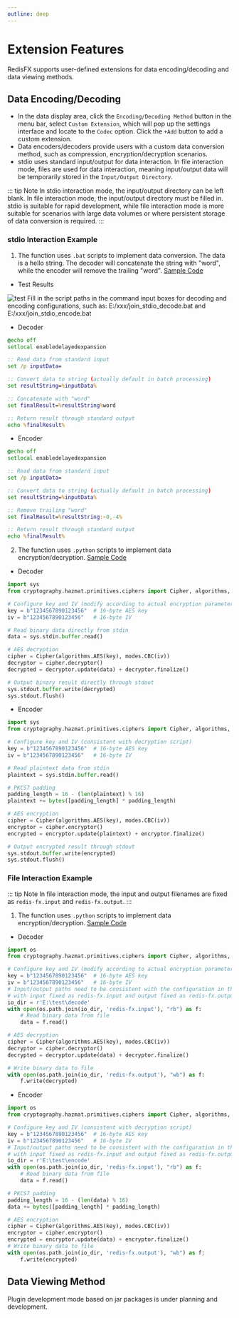 ```yaml
---
outline: deep
---
```


<script setup>
import ImageWithTheme from '.vitepress/components/ImageWithTheme.vue'
</script>

# Extension Features

RedisFX supports user-defined extensions for data encoding/decoding and data viewing methods.

## Data Encoding/Decoding

- In the data display area, click the `Encoding/Decoding Method` button in the menu bar, select `Custom Extension`, which will pop up the settings interface and locate to the `Codec` option. Click the `+Add` button to add a custom extension.
- Data encoders/decoders provide users with a custom data conversion method, such as compression, encryption/decryption scenarios.
- stdio uses standard input/output for data interaction. In file interaction mode, files are used for data interaction, meaning input/output data will be temporarily stored in the `Input/Output Directory`.

<ImageWithTheme 
  light-src="/png/extensions/encode.png"
  dark-src="/png/extensions/encode_dark.png"
  alt="encode"
  margin="10px 120px 10px 120px"
/>

::: tip Note
In stdio interaction mode, the input/output directory can be left blank. In file interaction mode, the input/output directory must be filled in.
stdio is suitable for rapid development, while file interaction mode is more suitable for scenarios with large data volumes or where persistent storage of data conversion is required.
:::

### stdio Interaction Example

1. The function uses `.bat` scripts to implement data conversion. The data is a hello string. The decoder will concatenate the string with "word", while the encoder will remove the trailing "word".
[Sample Code](https://github.com/tanhuang2016/RedisFX-demo/tree/main/extensions/converter/bat)

- Test Results

![test](/png/extensions/cmd_bat_test.png)
Fill in the script paths in the command input boxes for decoding and encoding configurations, such as: E:/xxx/join_stdio_decode.bat and E:/xxx/join_stdio_encode.bat

- Decoder
``` bat
@echo off
setlocal enabledelayedexpansion

:: Read data from standard input
set /p inputData=

:: Convert data to string (actually default in batch processing)
set resultString=%inputData%

:: Concatenate with "word"
set finalResult=%resultString%word

:: Return result through standard output
echo %finalResult%
```

- Encoder
``` bat
@echo off
setlocal enabledelayedexpansion

:: Read data from standard input
set /p inputData=

:: Convert data to string (actually default in batch processing)
set resultString=%inputData%

:: Remove trailing "word"
set finalResult=%resultString:~0,-4%

:: Return result through standard output
echo %finalResult%
```

2. The function uses `.python` scripts to implement data encryption/decryption.
[Sample Code](https://github.com/tanhuang2016/RedisFX-demo/tree/main/extensions/converter/python)

- Decoder
``` python
import sys
from cryptography.hazmat.primitives.ciphers import Cipher, algorithms, modes

# Configure key and IV (modify according to actual encryption parameters)
key = b"1234567890123456"  # 16-byte AES key
iv = b"1234567890123456"   # 16-byte IV

# Read binary data directly from stdin
data = sys.stdin.buffer.read()

# AES decryption
cipher = Cipher(algorithms.AES(key), modes.CBC(iv))
decryptor = cipher.decryptor()
decrypted = decryptor.update(data) + decryptor.finalize()

# Output binary result directly through stdout
sys.stdout.buffer.write(decrypted)
sys.stdout.flush()
```

- Encoder
``` python
import sys
from cryptography.hazmat.primitives.ciphers import Cipher, algorithms, modes

# Configure key and IV (consistent with decryption script)
key = b"1234567890123456"  # 16-byte AES key
iv = b"1234567890123456"   # 16-byte IV

# Read plaintext data from stdin
plaintext = sys.stdin.buffer.read()

# PKCS7 padding
padding_length = 16 - (len(plaintext) % 16)
plaintext += bytes([padding_length] * padding_length)

# AES encryption
cipher = Cipher(algorithms.AES(key), modes.CBC(iv))
encryptor = cipher.encryptor()
encrypted = encryptor.update(plaintext) + encryptor.finalize()

# Output encrypted result through stdout
sys.stdout.buffer.write(encrypted)
sys.stdout.flush()
```

### File Interaction Example

::: tip Note
In file interaction mode, the input and output filenames are fixed as `redis-fx.input` and `redis-fx.output`.
:::

1. The function uses `.python` scripts to implement data encryption/decryption.
[Sample Code](https://github.com/tanhuang2016/RedisFX-demo/tree/main/extensions/converter/python)


- Decoder
``` python
import os
from cryptography.hazmat.primitives.ciphers import Cipher, algorithms, modes

# Configure key and IV (modify according to actual encryption parameters)
key = b"1234567890123456"  # 16-byte AES key
iv = b"1234567890123456"   # 16-byte IV
# Input/output paths need to be consistent with the configuration in the custom codec, 
# with input fixed as redis-fx.input and output fixed as redis-fx.output
io_dir = r'E:\test\decode'
with open(os.path.join(io_dir, 'redis-fx.input'), "rb") as f:
    # Read binary data from file
    data = f.read()

# AES decryption
cipher = Cipher(algorithms.AES(key), modes.CBC(iv))
decryptor = cipher.decryptor()
decrypted = decryptor.update(data) + decryptor.finalize()

# Write binary data to file
with open(os.path.join(io_dir, 'redis-fx.output'), "wb") as f:
    f.write(decrypted)

```

- Encoder
``` python
import os
from cryptography.hazmat.primitives.ciphers import Cipher, algorithms, modes

# Configure key and IV (consistent with decryption script)
key = b"1234567890123456"  # 16-byte AES key
iv = b"1234567890123456"   # 16-byte IV
# Input/output paths need to be consistent with the configuration in the custom codec,
# with input fixed as redis-fx.input and output fixed as redis-fx.output
io_dir = r'E:\test\encode'
with open(os.path.join(io_dir, 'redis-fx.input'), "rb") as f:
    # Read binary data from file
    data = f.read()

# PKCS7 padding
padding_length = 16 - (len(data) % 16)
data += bytes([padding_length] * padding_length)

# AES encryption
cipher = Cipher(algorithms.AES(key), modes.CBC(iv))
encryptor = cipher.encryptor()
encrypted = encryptor.update(data) + encryptor.finalize()
# Write binary data to file
with open(os.path.join(io_dir, 'redis-fx.output'), "wb") as f:
    f.write(encrypted)
```


## Data Viewing Method

Plugin development mode based on jar packages is under planning and development.